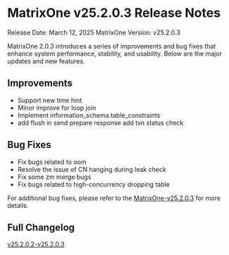 # **MatrixOne v25.2.0.3 Release Notes**

Release Date: March 12, 2025
MatrixOne Version: v25.2.0.3

MatrixOne 2.0.3 introduces a series of improvements and bug fixes that enhance system performance, stability, and usability. Below are the major updates and new features.

## Improvements

- Support new time hint
- Minor improve for loop join
- Implement information_schema.table_constraints
- add flush in send prepare response
add txn status check

## Bug Fixes

- Fix bugs related to oom
- Resolve the issue of CN hanging during leak check
- Fix some zm merge bugs
- Fix bugs related to high-concurrency dropping table

For additional bug fixes, please refer to the [MatrixOne-v25.2.0.3](https://github.com/matrixorigin/matrixone/releases/tag/v2.0.3) for more details.

## Full Changelog

[v25.2.0.2-v25.2.0.3](https://github.com/matrixorigin/matrixone/compare/v2.0.2...v2.0.3)